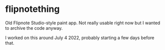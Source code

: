 # flipnotething

Old Flipnote Studio-style paint app. Not really usable right now but I wanted to archive the code anyway.

I worked on this around July 4 2022, probably starting a few days before that.
